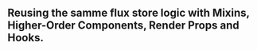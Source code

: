 ## Reusing the samme flux store logic with Mixins, Higher-Order Components, Render Props and Hooks.
